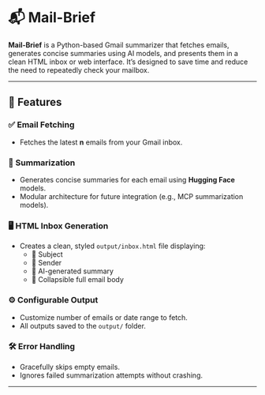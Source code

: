 # 📬 Mail-Brief

**Mail-Brief** is a Python-based Gmail summarizer that fetches emails, generates concise summaries using AI models, and presents them in a clean HTML inbox or web interface. It’s designed to save time and reduce the need to repeatedly check your mailbox.

---

## 🌟 Features

### ✅ Email Fetching
- Fetches the latest **n** emails from your Gmail inbox.

### 🧠 Summarization
- Generates concise summaries for each email using **Hugging Face** models.
- Modular architecture for future integration (e.g., MCP summarization models).

### 🖥️ HTML Inbox Generation
- Creates a clean, styled `output/inbox.html` file displaying:
  - 📌 Subject
  - 👤 Sender
  - 🧠 AI-generated summary
  - 🔽 Collapsible full email body

### ⚙️ Configurable Output
- Customize number of emails or date range to fetch.
- All outputs saved to the `output/` folder.


### 🛠️ Error Handling
- Gracefully skips empty emails.
- Ignores failed summarization attempts without crashing.

---
